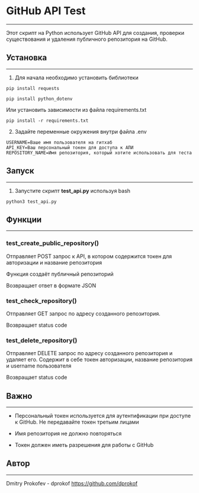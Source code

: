 # GitHub API Test #
___

Этот скрипт на Python использует GitHub API для создания, проверки существования и удаления публичного репозитория на GitHub.

## Установка ##
___

1. Для начала необходимо установить библиотеки 

````
pip install requests 
````
````
pip install python_dotenv
````

Или установить зависимости из файла requirements.txt

````
pip install -r requirements.txt
````

2. Задайте переменные окружения внутри файла .env
````
USERNAME=Ваше имя пользователя на гитхаб
API_KEY=Ваш персональный токен для доступа к АПИ
REPOSITORY_NAME=Имя репозитория, который хотите использовать для теста
````

## Запуск ##
___

1. Запустите скрипт <b>test_api.py</b> используя bash
````
python3 test_api.py
````

## Функции ##
___
### test_create_public_repository() ###
Отправляет POST запрос к API, в котором содержится токен для авторизации и название репозитория

Функция создаёт публичный репозиторий

Возвращает ответ в формате JSON

### test_check_repository() ### 
Отправляет GET запрос по адресу созданного репозитория. 

Возвращает status code 

### test_delete_repository() ###

Отправляет DELETE запрос по адресу созданного репозитория и удаляет его. Содержит в себе токен авторизации, 
название репозитория и username пользователя

Возвращает status code

## Важно ##
___

* Персональный токен используется для аутентификации при доступе к GitHub. Не передавайте токен третьим лицами

* Имя репозитория не должно повторяться

* Токен должен иметь разрешения для работы с GitHub


## Автор ##
___

Dmitry Prokofev - dprokof  https://github.com/dprokof